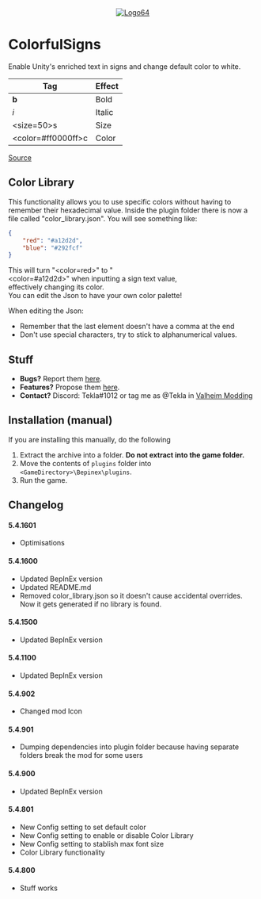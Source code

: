 ‎<p align="center">[![Logo64](https://user-images.githubusercontent.com/23636548/135311233-240e15b7-73b1-4d2e-b37c-b0b527338504.png)](https://ko-fi.com/tekla)</p>

# ColorfulSigns

Enable Unity's enriched text in signs and change default color to white.

| Tag                        | Effect |
| -------------------------- | ------ |
| <b>b</b>                   | Bold   |
| <i>i</i>                   | Italic |
| <size=50>s</size>          | Size   |
| <color=#ff0000ff>c</color> | Color  |

[Source](https://docs.unity3d.com/Packages/com.unity.ugui@1.0/manual/StyledText.html)

## Color Library

This functionality allows you to use specific colors without having to remember their hexadecimal value.
Inside the plugin folder there is now a file called "color_library.json". You will see something like:

```json
{
    "red": "#a12d2d",
    "blue": "#292fcf"
}
```

This will turn "<color=red>" to "<color=#a12d2d>" when inputting a sign text value, effectively changing its color. You can edit the Json to have your own color palette!

When editing the Json:

-   Remember that the last element doesn't have a comma at the end
-   Don't use special characters, try to stick to alphanumerical values.

## Stuff

-   **Bugs?** Report them [here](https://github.com/T3kla/ValMods/issues).
-   **Features?** Propose them [here](https://github.com/T3kla/ValMods/issues).
-   **Contact?** Discord: Tekla#1012 or tag me as @Tekla in [Valheim Modding](https://discord.gg/RBq2mzeu4z)

## Installation (manual)

If you are installing this manually, do the following

1. Extract the archive into a folder. **Do not extract into the game folder.**
2. Move the contents of `plugins` folder into `<GameDirectory>\Bepinex\plugins`.
3. Run the game.

## Changelog

#### 5.4.1601

-   Optimisations

#### 5.4.1600

-   Updated BepInEx version
-   Updated README.md
-   Removed color_library.json so it doesn't cause accidental overrides. Now it gets generated if no library is found.

#### 5.4.1500

-   Updated BepInEx version

#### 5.4.1100

-   Updated BepInEx version

#### 5.4.902

-   Changed mod Icon

#### 5.4.901

-   Dumping dependencies into plugin folder because having separate folders break the mod for some users

#### 5.4.900

-   Updated BepInEx version

#### 5.4.801

-   New Config setting to set default color
-   New Config setting to enable or disable Color Library
-   New Config setting to stablish max font size
-   Color Library functionality

#### 5.4.800

-   Stuff works
